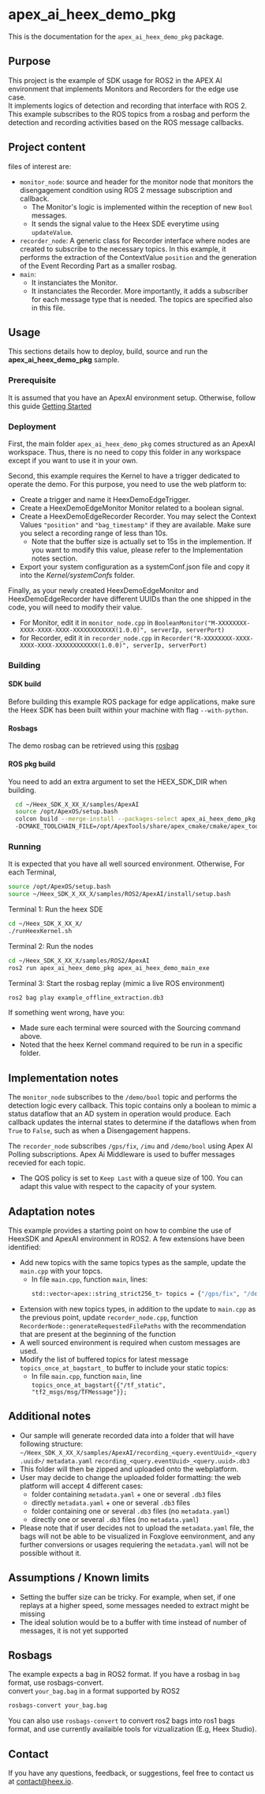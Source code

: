 # apex_ai_heex_demo_pkg

This is the documentation for the `apex_ai_heex_demo_pkg` package.

## Purpose

This project is the example of SDK usage for ROS2 in the APEX AI environment that implements Monitors and Recorders for the edge use case.  
It implements logics of detection and recording that interface with ROS 2. This example subscribes to the ROS topics from a rosbag and perform the detection and recording activities based on the ROS message callbacks.

## Project content
files of interest are:
- `monitor_node`: source and header for the monitor node that monitors the disengagement condition using ROS 2 message subscription and callback.
  - The Monitor's logic is implemented within the reception of new `Bool` messages.
  - It sends the signal value to the Heex SDE everytime using       `updateValue`.
- `recorder_node`: A generic class for Recorder interface where nodes are created to subscribe to the necessary topics.
  In this example, it performs the extraction of the ContextValue `position` and the generation of the Event Recording Part as a smaller rosbag.
- `main`:
  - It instanciates the Monitor.
  - It instanciates the Recorder. More importantly, it adds a subscriber for each message type that is needed. The topics are specified also in this file.

## Usage
This sections details how to deploy, build, source and run the **apex_ai_heex_demo_pkg** sample.
### Prerequisite

It is assumed that you have an ApexAI environment setup.
Otherwise, follow this guide [Getting Started](https://apexai.pages-customer.apex.ai/apexos-docs/latest/guides/getting-started-with-apex-os/)


### Deployment
First, the main folder `apex_ai_heex_demo_pkg` comes structured as an ApexAI workspace. Thus, there is no need to copy this folder in any workspace except if you want to use it in your own.

Second, this example requires the Kernel to have a trigger dedicated to operate the demo. For this purpose, you need to use the web platform to:
- Create a trigger and name it HeexDemoEdgeTrigger.
- Create a HeexDemoEdgeMonitor Monitor related to a boolean signal.
- Create a HeexDemoEdgeRecorder Recorder. You may select the Context Values `"position"` and `"bag_timestamp"` if they are available. Make sure you select a recording range of less than 10s.
  - Note that the buffer size is actually set to 15s in the implemention. If you want to modify this value, please refer to the Implementation notes section.
- Export your system configuration as a systemConf.json file and copy it into the *Kernel/systemConfs* folder.

Finally, as your newly created HeexDemoEdgeMonitor and HeexDemoEdgeRecorder have different UUIDs than the one shipped in the code, you will need to modify their value.
- For Monitor, edit it in `monitor_node.cpp` in `BooleanMonitor("M-XXXXXXXX-XXXX-XXXX-XXXX-XXXXXXXXXXXX(1.0.0)", serverIp, serverPort)`
- for Recorder, edit it in `recorder_node.cpp` in `Recorder("R-XXXXXXXX-XXXX-XXXX-XXXX-XXXXXXXXXXXX(1.0.0)", serverIp, serverPort)`


### Building
#### SDK build
Before building this example ROS package for edge applications, make sure the Heex SDK has been built within your machine with flag `--with-python`.

#### Rosbags
The demo rosbag can be retrieved using this [rosbag](https://heex-public-sample-datasets.s3.eu-west-1.amazonaws.com/example_offline_extraction.db3)

#### ROS pkg build
You need to add an extra argument to set the HEEX_SDK_DIR when building.
  ```bash
    cd ~/Heex_SDK_X_XX_X/samples/ApexAI
    source /opt/ApexOS/setup.bash
    colcon build --merge-install --packages-select apex_ai_heex_demo_pkg --cmake-clean-cache --cmake-args 
    -DCMAKE_TOOLCHAIN_FILE=/opt/ApexTools/share/apex_cmake/cmake/apex_toolchainfile.cmake -DAPEX_PRINT_LOGS_TO_TERMINAL=ON -DHEEX_SDK_DIR=~/Heex_SDK_X_XX_X/    
  ```

### Running
It is expected that you have all well sourced environment.
Otherwise,
For each Terminal,
  ```bash
  source /opt/ApexOS/setup.bash
  source ~/Heex_SDK_X_XX_X/samples/ROS2/ApexAI/install/setup.bash
  ```
Terminal 1: Run the heex SDE
  ```bash
  cd ~/Heex_SDK_X_XX_X/
  ./runHeexKernel.sh
  ```
Terminal 2: Run the nodes
  ```bash
  cd ~/Heex_SDK_X_XX_X/samples/ROS2/ApexAI
  ros2 run apex_ai_heex_demo_pkg apex_ai_heex_demo_main_exe
  ```
Terminal 3: Start the rosbag replay (mimic a live ROS environment)
  ```bash
  ros2 bag play example_offline_extraction.db3
  ```

If something went wrong, have you:
- Made sure each terminal were sourced with the Sourcing command above.
- Noted that the heex Kernel command required to be run in a specific folder.

## Implementation notes
The `monitor_node` subscribes to the `/demo/bool` topic and performs the detection logic every callback. This topic contains only a boolean to mimic a status dataflow that an AD system in operation would produce. Each callback updates the internal states to determine if the dataflows when from `True` to `False`, such as when a Disengagement happens.

The `recorder_node` subscribes `/gps/fix`, `/imu` and `/demo/bool` using Apex AI Polling subscriptions. Apex Ai Middleware is used to buffer messages recevied for each topic.
- The QOS policy is set to `Keep Last` with a queue size of 100. You can adapt this value with respect to the capacity of your system.

## Adaptation notes
This example provides a starting point on how to combine the use of HeexSDK and ApexAI environment in ROS2.
A few extensions have been identified:
- Add new topics with the same topics types as the sample, update the `main.cpp` with your topcs.
  - In file `main.cpp`, function `main`, lines:
    ```bash
    std::vector<apex::string_strict256_t> topics = {"/gps/fix", "/demo/bool", "/imu"};
    ```
- Extension with new topics types, in addition to the update to `main.cpp` as the previous point, update `recorder_node.cpp`, function `RecorderNode::generateRequestedFilePaths` with the recommendation that are present at the beginning of the function
- A well sourced environment is required when custom messages are used.
- Modify the list of buffered topics for latest message `topics_once_at_bagstart_` to buffer to include your static topics:
  - In file `main.cpp`, function `main`, line `topics_once_at_bagstart{{"/tf_static", "tf2_msgs/msg/TFMessage"}};`

## Additional notes
- Our sample will generate recorded data into a folder that will have following structure:
  `~/Heex_SDK_X_XX_X/samples/ApexAI/recording_<query.eventUuid>_<query.uuid>/`
                      `metadata.yaml`
                      `recording_<query.eventUuid>_<query.uuid>.db3`
- This folder will then be zipped and uploaded onto the webplatform. 
- User may decide to change the uploaded folder formatting: the web platform will accept 4 different cases:
  - folder containing `metadata.yaml` + one or several `.db3` files
  - directly `metadata.yaml` + one or several `.db3` files
  - folder containing one or several `.db3` files (no `metadata.yaml`)
  - directly one or several `.db3` files (no `metadata.yaml`)
- Please note that if user decides not to upload the `metadata.yaml` file, the bags will not be able to be visualized in Foxglove eenvironment, and any further conversions or usages requiering the `metadata.yaml` will not be possible without it.

## Assumptions / Known limits
- Setting the buffer size can be tricky. For example, when set, if one replays at a higher speed, some messages needed to extract might be missing
- The ideal solution would be to a buffer with time instead of number of messages, it is not yet supported

## Rosbags
The example expects a bag in ROS2 format. If you have a rosbag in `bag` format, use rosbags-convert.  
convert `your_bag.bag` in a format supported by ROS2
  ```bash
  rosbags-convert your_bag.bag
  ```
You can also use `rosbags-convert` to convert ros2 bags into ros1 bags format, and use currently availaible tools for vizualization (E.g, Heex Studio).
## Contact ###
If you have any questions, feedback, or suggestions, feel free to contact us at contact@heex.io.